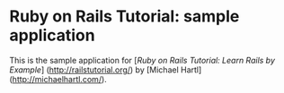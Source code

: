 # Ruby on Rails Tutorial: sample application

This is the sample application for 
[*Ruby on Rails Tutorial: Learn Rails by Example*] (http://railstutorial.org/) by [Michael Hartl] (http://michaelhartl.com/).